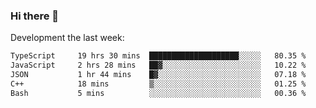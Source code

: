 ### Hi there 👋

Development the last week:
<!--START_SECTION:waka-->

```txt
TypeScript     19 hrs 30 mins  ████████████████████░░░░░   80.35 %
JavaScript     2 hrs 28 mins   ██▓░░░░░░░░░░░░░░░░░░░░░░   10.22 %
JSON           1 hr 44 mins    █▓░░░░░░░░░░░░░░░░░░░░░░░   07.18 %
C++            18 mins         ▒░░░░░░░░░░░░░░░░░░░░░░░░   01.25 %
Bash           5 mins          ░░░░░░░░░░░░░░░░░░░░░░░░░   00.36 %
```

<!--END_SECTION:waka-->

<!--
**JASONPANGGO/jasonpanggo** is a ✨ _special_ ✨ repository because its `README.md` (this file) appears on your GitHub profile.

Here are some ideas to get you started:

- 🔭 I’m currently working on ...
- 🌱 I’m currently learning ...
- 👯 I’m looking to collaborate on ...
- 🤔 I’m looking for help with ...
- 💬 Ask me about ...
- 📫 How to reach me: ...
- 😄 Pronouns: ...
- ⚡ Fun fact: ...
-->
